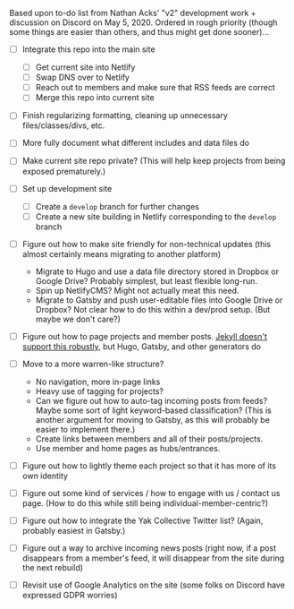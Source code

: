 Based upon to-do list from Nathan Acks' "v2" development work + discussion on Discord on May 5, 2020. Ordered in rough priority (though some things are easier than others, and thus might get done sooner)...

- [ ] Integrate this repo into the main site

	- [ ] Get current site into Netlify
	- [ ] Swap DNS over to Netlify
	- [ ] Reach out to members and make sure that RSS feeds are correct
	- [ ] Merge this repo into current site

- [ ] Finish regularizing formatting, cleaning up unnecessary files/classes/divs, etc.

- [ ] More fully document what different includes and data files do

- [ ] Make current site repo private? (This will help keep projects from being exposed prematurely.)

- [ ] Set up development site

	- [ ] Create a `develop` branch for further changes
	- [ ] Create a new site building in Netlify corresponding to the `develop` branch

- [ ] Figure out how to make site friendly for non-technical updates (this almost certainly means migrating to another platform)

	- Migrate to Hugo and use a data file directory stored in Dropbox or Google Drive? Probably simplest, but least flexible long-run.
	- Spin up NetlifyCMS? Might not actually meat this need.
	- Migrate to Gatsby and push user-editable files into Google Drive or Dropbox? Not clear how to do this within a dev/prod setup. (But maybe we don't care?)

- [ ] Figure out how to page projects and member posts. [Jekyll doesn't support this robustly](https://jekyllrb.com/docs/pagination/), but Hugo, Gatsby, and other generators do

- [ ] Move to a more warren-like structure?

	- No navigation, more in-page links
	- Heavy use of tagging for projects?
	- Can we figure out how to auto-tag incoming posts from feeds? Maybe some sort of light keyword-based classification? (This is another argument for moving to Gatsby, as this will probably be easier to implement there.)
	- Create links between members and all of their posts/projects.
	- Use member and home pages as hubs/entrances.

- [ ] Figure out how to lightly theme each project so that it has more of its own identity

- [ ] Figure out some kind of services / how to engage with us / contact us page. (How to do this while still being individual-member-centric?)

- [ ] Figure out how to integrate the Yak Collective Twitter list? (Again, probably easiest in Gatsby.)

- [ ] Figure out a way to archive incoming news posts (right now, if a post disappears from a member's feed, it will disappear from the site during the next rebuild)

- [ ] Revisit use of Google Analytics on the site (some folks on Discord have expressed GDPR worries)
